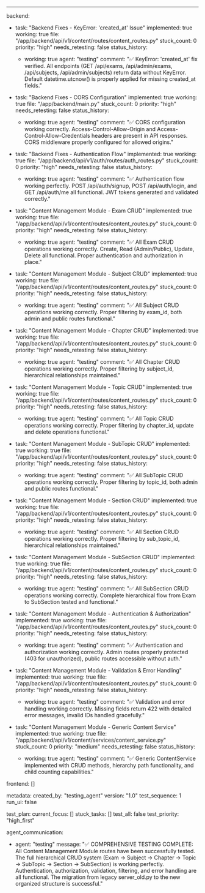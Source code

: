 ---
backend:
  - task: "Backend Fixes - KeyError: 'created_at' Issue"
    implemented: true
    working: true
    file: "/app/backend/api/v1/content/routes/content_routes.py"
    stuck_count: 0
    priority: "high"
    needs_retesting: false
    status_history:
      - working: true
        agent: "testing"
        comment: "✅ KeyError: 'created_at' fix verified. All endpoints (GET /api/exams, /api/admin/exams, /api/subjects, /api/admin/subjects) return data without KeyError. Default datetime.utcnow() is properly applied for missing created_at fields."

  - task: "Backend Fixes - CORS Configuration"
    implemented: true
    working: true
    file: "/app/backend/main.py"
    stuck_count: 0
    priority: "high"
    needs_retesting: false
    status_history:
      - working: true
        agent: "testing"
        comment: "✅ CORS configuration working correctly. Access-Control-Allow-Origin and Access-Control-Allow-Credentials headers are present in API responses. CORS middleware properly configured for allowed origins."

  - task: "Backend Fixes - Authentication Flow"
    implemented: true
    working: true
    file: "/app/backend/api/v1/auth/routes/auth_routes.py"
    stuck_count: 0
    priority: "high"
    needs_retesting: false
    status_history:
      - working: true
        agent: "testing"
        comment: "✅ Authentication flow working perfectly. POST /api/auth/signup, POST /api/auth/login, and GET /api/auth/me all functional. JWT tokens generated and validated correctly."

  - task: "Content Management Module - Exam CRUD"
    implemented: true
    working: true
    file: "/app/backend/api/v1/content/routes/content_routes.py"
    stuck_count: 0
    priority: "high"
    needs_retesting: false
    status_history:
      - working: true
        agent: "testing"
        comment: "✅ All Exam CRUD operations working correctly. Create, Read (Admin/Public), Update, Delete all functional. Proper authentication and authorization in place."

  - task: "Content Management Module - Subject CRUD"
    implemented: true
    working: true
    file: "/app/backend/api/v1/content/routes/content_routes.py"
    stuck_count: 0
    priority: "high"
    needs_retesting: false
    status_history:
      - working: true
        agent: "testing"
        comment: "✅ All Subject CRUD operations working correctly. Proper filtering by exam_id, both admin and public routes functional."

  - task: "Content Management Module - Chapter CRUD"
    implemented: true
    working: true
    file: "/app/backend/api/v1/content/routes/content_routes.py"
    stuck_count: 0
    priority: "high"
    needs_retesting: false
    status_history:
      - working: true
        agent: "testing"
        comment: "✅ All Chapter CRUD operations working correctly. Proper filtering by subject_id, hierarchical relationships maintained."

  - task: "Content Management Module - Topic CRUD"
    implemented: true
    working: true
    file: "/app/backend/api/v1/content/routes/content_routes.py"
    stuck_count: 0
    priority: "high"
    needs_retesting: false
    status_history:
      - working: true
        agent: "testing"
        comment: "✅ All Topic CRUD operations working correctly. Proper filtering by chapter_id, update and delete operations functional."

  - task: "Content Management Module - SubTopic CRUD"
    implemented: true
    working: true
    file: "/app/backend/api/v1/content/routes/content_routes.py"
    stuck_count: 0
    priority: "high"
    needs_retesting: false
    status_history:
      - working: true
        agent: "testing"
        comment: "✅ All SubTopic CRUD operations working correctly. Proper filtering by topic_id, both admin and public routes functional."

  - task: "Content Management Module - Section CRUD"
    implemented: true
    working: true
    file: "/app/backend/api/v1/content/routes/content_routes.py"
    stuck_count: 0
    priority: "high"
    needs_retesting: false
    status_history:
      - working: true
        agent: "testing"
        comment: "✅ All Section CRUD operations working correctly. Proper filtering by sub_topic_id, hierarchical relationships maintained."

  - task: "Content Management Module - SubSection CRUD"
    implemented: true
    working: true
    file: "/app/backend/api/v1/content/routes/content_routes.py"
    stuck_count: 0
    priority: "high"
    needs_retesting: false
    status_history:
      - working: true
        agent: "testing"
        comment: "✅ All SubSection CRUD operations working correctly. Complete hierarchical flow from Exam to SubSection tested and functional."

  - task: "Content Management Module - Authentication & Authorization"
    implemented: true
    working: true
    file: "/app/backend/api/v1/content/routes/content_routes.py"
    stuck_count: 0
    priority: "high"
    needs_retesting: false
    status_history:
      - working: true
        agent: "testing"
        comment: "✅ Authentication and authorization working correctly. Admin routes properly protected (403 for unauthorized), public routes accessible without auth."

  - task: "Content Management Module - Validation & Error Handling"
    implemented: true
    working: true
    file: "/app/backend/api/v1/content/routes/content_routes.py"
    stuck_count: 0
    priority: "high"
    needs_retesting: false
    status_history:
      - working: true
        agent: "testing"
        comment: "✅ Validation and error handling working correctly. Missing fields return 422 with detailed error messages, invalid IDs handled gracefully."

  - task: "Content Management Module - Generic Content Service"
    implemented: true
    working: true
    file: "/app/backend/api/v1/content/services/content_service.py"
    stuck_count: 0
    priority: "medium"
    needs_retesting: false
    status_history:
      - working: true
        agent: "testing"
        comment: "✅ Generic ContentService implemented with CRUD methods, hierarchy path functionality, and child counting capabilities."

frontend: []

metadata:
  created_by: "testing_agent"
  version: "1.0"
  test_sequence: 1
  run_ui: false

test_plan:
  current_focus: []
  stuck_tasks: []
  test_all: false
  test_priority: "high_first"

agent_communication:
  - agent: "testing"
    message: "✅ COMPREHENSIVE TESTING COMPLETE: All Content Management Module routes have been successfully tested. The full hierarchical CRUD system (Exam → Subject → Chapter → Topic → SubTopic → Section → SubSection) is working perfectly. Authentication, authorization, validation, filtering, and error handling are all functional. The migration from legacy server_old.py to the new organized structure is successful."